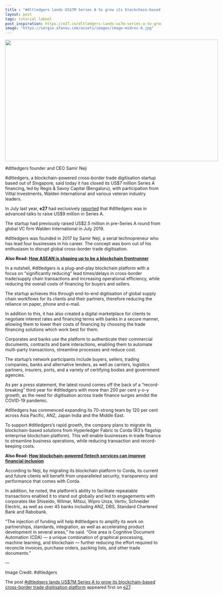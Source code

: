 ```yaml
---
title : "#dltledgers lands US$7M Series A to grow its blockchain-based cross-border trade digitisation platform"
layout: post
tags: tutorial labnol
post_inspiration: https://e27.co/dltledgers-lands-us7m-series-a-to-grow-its-blockchain-based-cross-border-trade-digitisation-platform-20210325/
image: "https://sergio.afanou.com/assets/images/image-midres-8.jpg"
---
```


<div id="attachment_316080" style="width: 697px" class="wp-caption aligncenter"><img aria-describedby="caption-attachment-316080" loading="lazy" class="size-full wp-image-316080" src="https://e27.co/wp-content/uploads/2020/07/dtledgers_founder_Samir_Neji.png" alt="" width="687" height="392" /><p id="caption-attachment-316080" class="wp-caption-text">#dltledgers founder and CEO Samir Neji</p></div>
<p>#dltledgers, a blockchain-powered cross-border trade digitisation startup based out of Singapore, said today it has closed its US$7 million Series A financing, led by Regis &amp; Savoy Capital (Bengaluru), with participation from Vittal Investments, Walden International and various veteran industry leaders.</p>
<p>In July last year, <strong>e27</strong> had exclusively <a rel="follow" href="https://e27.co/exclusive-blockchain-powered-cross-border-trade-digitisation-platform-dltledgers-in-advanced-talks-to-raise-us9m-series-a-20200703/">reported</a> that #dltledgers was in advanced talks to raise US$9 million in Series A.</p>
<p>The startup had previously raised US$2.5 million in pre-Series A round from global VC firm Walden International in July 2019.</p>
<p>#dltledgers was founded in 2017 by Samir Neji, a serial technopreneur who has lead four businesses in his career. The concept was born out of his enthusiasm to disrupt global cross-border trade digitisation.</p>
<p><strong>Also Read: <a rel="follow" href="https://e27.co/how-asean-is-shaping-up-to-be-a-blockchain-frontrunner-20210119/">How ASEAN is shaping up to be a blockchain frontrunner</a></strong></p>
<p>In a nutshell, #dltledgers is a plug-and-play blockchain platform with a focus on &#8220;significantly reducing&#8221; lead times/delays in cross-border trade/supply chain transactions and increasing operational efficiency, while reducing the overall costs of financing for buyers and sellers.</p>
<p>The startup achieves this through end-to-end digitisation of global supply chain workflows for its clients and their partners, therefore reducing the reliance on paper, phone and e-mail.</p>
<p>In addition to this, it has also created a digital marketplace for clients to negotiate interest rates and financing terms with banks in a secure manner, allowing them to lower their costs of financing by choosing the trade financing solutions which work best for them.</p>
<p>Corporates and banks use the platform to authenticate their commercial documents, contracts and bank interactions, enabling them to automate multi-party transactions, streamline processes and reduce cost.</p>
<p>The startup&#8217;s network participants include buyers, sellers, trading companies, banks and alternative lenders, as well as carriers, logistics partners, insurers, ports, and a variety of certifying bodies and government agencies.</p>
<p>As per a press statement, the latest round comes off the back of a &#8220;record-breaking&#8221; third year for #dltledgers with more than 200 per cent y-o-y growth, as the need for digitisation across trade finance surges amidst the COVID-19 pandemic.</p>
<p>#dltledgers has commenced expanding its 70-strong team by 120 per cent across Asia Pacific, ANZ, Japan India and the Middle East.</p>
<p>To support #dltledgers&#8217;s rapid growth, the company plans to migrate its blockchain-based solutions from Hyperledger Fabric to Corda (R3&#8217;s flagship enterprise blockchain platform). This will enable businesses in trade finance to streamline business operations, while reducing transaction and record-keeping costs.</p>
<p><strong>Also Read: <a rel="follow" href="https://e27.co/how-blockchain-powered-fintech-services-can-improve-financial-inclusion-20210224/">How blockchain-powered fintech services can improve financial inclusion</a></strong></p>
<p>According to Neji, by migrating its blockchain platform to Corda, its current and future clients will benefit from unparalleled security, transparency and performance that comes with Corda.</p>
<p>In addition, he noted, the platform&#8217;s ability to facilitate repeatable transactions enabled it to stand out globally and led to engagements with corporates like Shiseido, Wilmar, Mitsui, Wipro Unza, Vertiv, Schneider Electric, as well as over 45 banks including ANZ, DBS, Standard Chartered Bank and Rabobank.</p>
<p>&#8220;The injection of funding will help #dltledgers to amplify its work on partnerships, standards, integration, as well as accelerating product development in several areas,&#8221; he said. &#8220;One area is Cognitive Document Automation (CDA) &#8212; a unique combination of graphical processing, machine learning, and blockchain &#8212; further reducing the effort required to reconcile invoices, purchase orders, packing lists, and other trade documents.&#8221;</p>
<p>&#8212;</p>
<p>Image Credit: #dltledgers</p>
<p>The post <a rel="nofollow" href="https://e27.co/dltledgers-lands-us7m-series-a-to-grow-its-blockchain-based-cross-border-trade-digitisation-platform-20210325/">#dltledgers lands US$7M Series A to grow its blockchain-based cross-border trade digitisation platform</a> appeared first on <a rel="nofollow" href="https://e27.co">e27</a>.</p>
